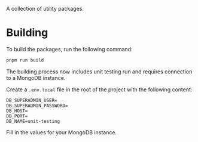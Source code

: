 A collection of utility packages.

# Building

To build the packages, run the following command:

```bash
pnpm run build
```

The building process now includes unit testing run and requires
connection to a MongoDB instance.

Create a `.env.local` file in the root of the project with the following content:

```env
DB_SUPERADMIN_USER=   
DB_SUPERADMIN_PASSWORD=   
DB_HOST=
DB_PORT=
DB_NAME=unit-testing
```

Fill in the values for your MongoDB instance.
